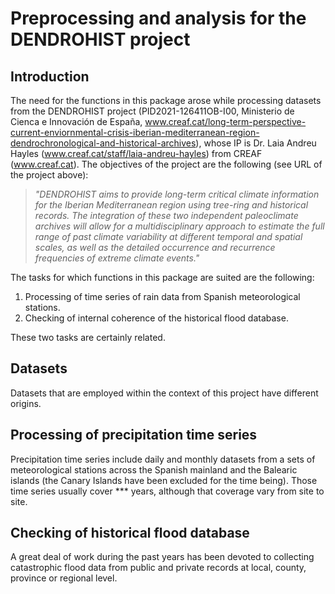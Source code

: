 # Preprocessing and analysis for the DENDROHIST project

## Introduction
The need for the functions in this package arose while processing datasets from the DENDROHIST project (PID2021-126411OB-I00, Ministerio de Cienca e Innovación de España, www.creaf.cat/long-term-perspective-current-enviornmental-crisis-iberian-mediterranean-region-dendrochronological-and-historical-archives), whose IP is Dr. Laia Andreu Hayles (www.creaf.cat/staff/laia-andreu-hayles) from CREAF (www.creaf.cat).
The objectives of the project are the following (see URL of the project above):

> *"DENDROHIST aims to provide long-term critical climate information for the Iberian Mediterranean region using tree-ring and historical records. The integration of these two independent paleoclimate archives will  allow for a multidisciplinary approach to estimate the full range of past climate variability at different temporal and spatial scales, as well as the detailed occurrence and recurrence frequencies of extreme climate events."*

The tasks for which functions in this package are suited are the following:
1. Processing of time series of rain data from Spanish meteorological stations.
2. Checking of internal coherence of the historical flood database.

These two tasks are certainly related. 

## Datasets
Datasets that are employed within the context of this project have different origins.


## Processing of precipitation time series
Precipitation time series include daily and monthly datasets from a sets of meteorological stations across the Spanish mainland and the Balearic islands (the Canary Islands have been excluded for the time being). Those time series usually cover *** years, although that coverage vary from site to site.

## Checking of historical flood database
A great deal of work during the past years has been devoted to collecting catastrophic flood data from public and private records at local, county, province or regional level.
